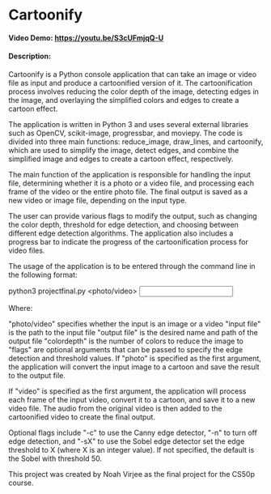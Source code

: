 # Cartoonify
#### Video Demo:  https://youtu.be/S3cUFmjqQ-U
#### Description: 
Cartoonify is a Python console application that can take an image or video file as input and produce a cartoonified version of it. The cartoonification process involves reducing the color depth of the image, detecting edges in the image, and overlaying the simplified colors and edges to create a cartoon effect.

The application is written in Python 3 and uses several external libraries such as OpenCV, scikit-image, progressbar, and moviepy. The code is divided into three main functions: reduce_image, draw_lines, and cartoonify, which are used to simplify the image, detect edges, and combine the simplified image and edges to create a cartoon effect, respectively.

The main function of the application is responsible for handling the input file, determining whether it is a photo or a video file, and processing each frame of the video or the entire photo file. The final output is saved as a new video or image file, depending on the input type.

The user can provide various flags to modify the output, such as changing the color depth, threshold for edge detection, and choosing between different edge detection algorithms. The application also includes a progress bar to indicate the progress of the cartoonification process for video files.

The usage of the application is to be entered through the command line in the following format:

python3 projectfinal.py <photo/video> <input file> <output file> <colordepth> <flags>

Where:

"photo/video" specifies whether the input is an image or a video
"input file" is the path to the input file
"output file" is the desired name and path of the output file
"colordepth" is the number of colors to reduce the image to
"flags" are optional arguments that can be passed to specify the edge detection and threshold values.
If "photo" is specified as the first argument, the application will convert the input image to a cartoon and save the result to the output file.

If "video" is specified as the first argument, the application will process each frame of the input video, convert it to a cartoon, and save it to a new video file. The audio from the original video is then added to the cartoonified video to create the final output.

Optional flags include "-c" to use the Canny edge detector, "-n" to turn off edge detection, and "-sX" to use the Sobel edge detector set the edge threshold to X (where X is an integer value). If not specified, the default is the Sobel with threshold 50.


This project was created by Noah Virjee as the final project for the CS50p course. 

